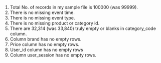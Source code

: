 1. Total No. of records in my sample file is 100000 (was 99999).
2. There is no missing event time.
3. There is no missing event type.
4. There is no missing product or category id.
5. There are 32,314 (was 33,840) truly empty or blanks in category\_code column.
6. Column brand has no empty rows.
7. Price column has no empty rows.
8. User\_id column has no empty rows
9. Column user\_session has no empty rows.

